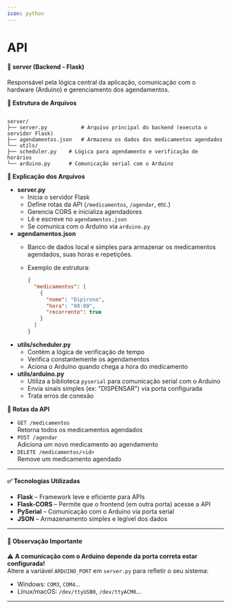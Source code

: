 ```yaml
---
icon: python
---
```


# API

#### 🔧 server (Backend - Flask)

Responsável pela lógica central da aplicação, comunicação com o hardware (Arduino) e gerenciamento dos agendamentos.

**📁 Estrutura de Arquivos**

```

server/
├── server.py           # Arquivo principal do backend (executa o servidor Flask)
├── agendamentos.json   # Armazena os dados dos medicamentos agendados
└── utils/
├── scheduler.py    # Lógica para agendamento e verificação de horários
└── arduino.py      # Comunicação serial com o Arduino

```

**🧠 Explicação dos Arquivos**

* **server.py**
  * Inicia o servidor Flask
  * Define rotas da API (`/medicamentos`, `/agendar`, etc.)
  * Gerencia CORS e inicializa agendadores
  * Lê e escreve no `agendamentos.json`
  * Se comunica com o Arduino via `arduino.py`
* **agendamentos.json**
  * Banco de dados local e simples para armazenar os medicamentos agendados, suas horas e repetições.
  *   Exemplo de estrutura:

      ```json
      {
        "medicamentos": [
          {
            "nome": "Dipirona",
            "hora": "08:00",
            "recorrente": true
          }
        ]
      }
      ```
* **utils/scheduler.py**
  * Contém a lógica de verificação de tempo
  * Verifica constantemente os agendamentos
  * Aciona o Arduino quando chega a hora do medicamento
* **utils/arduino.py**
  * Utiliza a biblioteca `pyserial` para comunicação serial com o Arduino
  * Envia sinais simples (ex: "DISPENSAR") via porta configurada
  * Trata erros de conexão

**📡 Rotas da API**

* `GET /medicamentos`\
  Retorna todos os medicamentos agendados
* `POST /agendar`\
  Adiciona um novo medicamento ao agendamento
* `DELETE /medicamentos/<id>`\
  Remove um medicamento agendado

***

#### ✅ Tecnologias Utilizadas

* **Flask** – Framework leve e eficiente para APIs
* **Flask-CORS** – Permite que o frontend (em outra porta) acesse a API
* **PySerial** – Comunicação com o Arduino via porta serial
* **JSON** – Armazenamento simples e legível dos dados

***

#### 📢 Observação Importante

⚠️ **A comunicação com o Arduino depende da porta correta estar configurada!**\
Altere a variável `ARDUINO_PORT` em `server.py` para refletir o seu sistema:

* Windows: `COM3`, `COM4`...
* Linux/macOS: `/dev/ttyUSB0`, `/dev/ttyACM0`...

***
